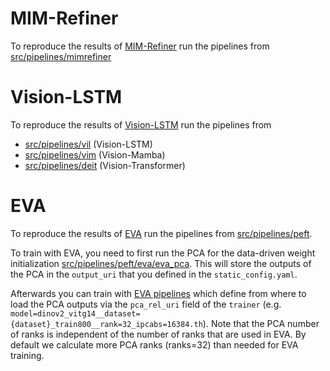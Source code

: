 # MIM-Refiner

To reproduce the results of [MIM-Refiner](https://arxiv.org/abs/2402.10093) run the pipelines from [src/pipelines/mimrefiner](https://github.com/BenediktAlkin/vtab1k-pytorch/tree/main/src/pipelines/mimrefiner)

# Vision-LSTM

To reproduce the results of [Vision-LSTM](https://arxiv.org/abs/2406.04303) run the pipelines from 
- [src/pipelines/vil](https://github.com/BenediktAlkin/vtab1k-pytorch/tree/main/src/pipelines/vil) (Vision-LSTM)
- [src/pipelines/vim](https://github.com/BenediktAlkin/vtab1k-pytorch/tree/main/src/pipelines/vim) (Vision-Mamba)
- [src/pipelines/deit](https://github.com/BenediktAlkin/vtab1k-pytorch/tree/main/src/pipelines/deit) (Vision-Transformer)


# EVA

To reproduce the results of [EVA](https://arxiv.org/abs/2410.07170) run the pipelines from [src/pipelines/peft](https://github.com/BenediktAlkin/vtab1k-pytorch/tree/main/src/pipelines/peft).

To train with EVA, you need to first run the PCA for the data-driven weight initialization [src/pipelines/peft/eva/eva_pca](https://github.com/BenediktAlkin/vtab1k-pytorch/tree/main/src/pipelines/peft/eva/eva_pca).
This will store the outputs of the PCA in the `output_uri` that you defined in the `static_config.yaml`.

Afterwards you can train with  [EVA pipelines](https://github.com/BenediktAlkin/vtab1k-pytorch/tree/main/src/pipelines/peft/eva)
which define from where to load the PCA outputs via the `pca_rel_uri` field of the `trainer`
(e.g. `model=dinov2_vitg14__dataset={dataset}_train800__rank=32_ipcabs=16384.th`). Note that the PCA number of ranks is
independent of the number of ranks that are used in EVA. By default we calculate more PCA ranks (ranks=32) than needed
for EVA training.
